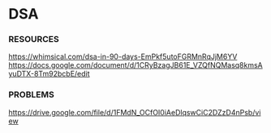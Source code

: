 # DSA

### RESOURCES

https://whimsical.com/dsa-in-90-days-EmPkf5utoFGRMnRqJjM6YV
https://docs.google.com/document/d/1CRyBzagJB61E_VZQfNQMasq8kmsAyuDTX-8Tm92bcbE/edit


### PROBLEMS
https://drive.google.com/file/d/1FMdN_OCfOI0iAeDlqswCiC2DZzD4nPsb/view 

